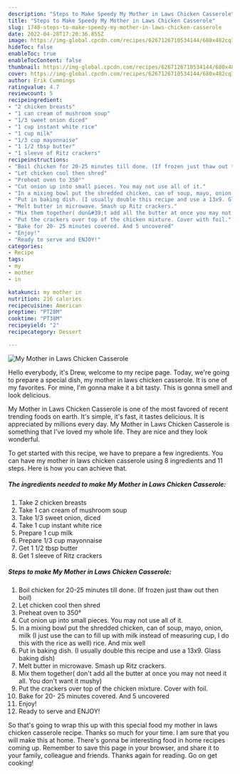 ```yaml
---
description: "Steps to Make Speedy My Mother in Laws Chicken Casserole"
title: "Steps to Make Speedy My Mother in Laws Chicken Casserole"
slug: 1748-steps-to-make-speedy-my-mother-in-laws-chicken-casserole
date: 2022-04-28T17:20:36.855Z
image: https://img-global.cpcdn.com/recipes/6267126710534144/680x482cq70/my-mother-in-laws-chicken-casserole-recipe-main-photo.jpg
hideToc: false
enableToc: true
enableTocContent: false
thumbnail: https://img-global.cpcdn.com/recipes/6267126710534144/680x482cq70/my-mother-in-laws-chicken-casserole-recipe-main-photo.jpg
cover: https://img-global.cpcdn.com/recipes/6267126710534144/680x482cq70/my-mother-in-laws-chicken-casserole-recipe-main-photo.jpg
author: Erik Cummings
ratingvalue: 4.7
reviewcount: 5
recipeingredient:
- "2 chicken breasts"
- "1 can cream of mushroom soup"
- "1/3 sweet onion diced"
- "1 cup instant white rice"
- "1 cup milk"
- "1/3 cup mayonnaise"
- "1 1/2 tbsp butter"
- "1 sleeve of Ritz crackers"
recipeinstructions:
- "Boil chicken for 20-25 minutes till done. (If frozen just thaw out then boil)"
- "Let chicken cool then shred"
- "Preheat oven to 350°"
- "Cut onion up into small pieces. You may not use all of it."
- "In a mixing bowl put the shredded chicken, can of soup, mayo, onion, milk (I just use the can to fill up with milk instead of measuring cup, I do this with the rice as well) rice. And mix well"
- "Put in baking dish. (I usually double this recipe and use a 13x9. Glass baking dish)"
- "Melt butter in microwave. Smash up Ritz crackers."
- "Mix them together( don&#39;t add all the butter at once you may not need it all. You don&#39;t want it mushy)"
- "Put the crackers over top of the chicken mixture. Cover with foil."
- "Bake for 20- 25 minutes covered. And 5 uncovered"
- "Enjoy!"
- "Ready to serve and ENJOY!"
categories:
- Recipe
tags:
- my
- mother
- in

katakunci: my mother in 
nutrition: 216 calories
recipecuisine: American
preptime: "PT28M"
cooktime: "PT38M"
recipeyield: "2"
recipecategory: Dessert

---
```



![My Mother in Laws Chicken Casserole](https://img-global.cpcdn.com/recipes/6267126710534144/680x482cq70/my-mother-in-laws-chicken-casserole-recipe-main-photo.jpg)

Hello everybody, it's Drew, welcome to my recipe page. Today, we're going to prepare a special dish, my mother in laws chicken casserole. It is one of my favorites. For mine, I'm gonna make it a bit tasty. This is gonna smell and look delicious.

My Mother in Laws Chicken Casserole is one of the most favored of recent trending foods on earth. It's simple, it's fast, it tastes delicious. It is appreciated by millions every day. My Mother in Laws Chicken Casserole is something that I've loved my whole life. They are nice and they look wonderful.




To get started with this recipe, we have to prepare a few ingredients. You can have my mother in laws chicken casserole using 8 ingredients and 11 steps. Here is how you can achieve that.

<!--inarticleads1-->

##### The ingredients needed to make My Mother in Laws Chicken Casserole:

1. Take 2 chicken breasts
1. Take 1 can cream of mushroom soup
1. Take 1/3 sweet onion, diced
1. Take 1 cup instant white rice
1. Prepare 1 cup milk
1. Prepare 1/3 cup mayonnaise
1. Get 1 1/2 tbsp butter
1. Get 1 sleeve of Ritz crackers




<!--inarticleads2-->

##### Steps to make My Mother in Laws Chicken Casserole:

1. Boil chicken for 20-25 minutes till done. (If frozen just thaw out then boil)
1. Let chicken cool then shred
1. Preheat oven to 350°
1. Cut onion up into small pieces. You may not use all of it.
1. In a mixing bowl put the shredded chicken, can of soup, mayo, onion, milk (I just use the can to fill up with milk instead of measuring cup, I do this with the rice as well) rice. And mix well
1. Put in baking dish. (I usually double this recipe and use a 13x9. Glass baking dish)
1. Melt butter in microwave. Smash up Ritz crackers.
1. Mix them together( don&#39;t add all the butter at once you may not need it all. You don&#39;t want it mushy)
1. Put the crackers over top of the chicken mixture. Cover with foil.
1. Bake for 20- 25 minutes covered. And 5 uncovered
1. Enjoy!
1. Ready to serve and ENJOY!



So that's going to wrap this up with this special food my mother in laws chicken casserole recipe. Thanks so much for your time. I am sure that you will make this at home. There's gonna be interesting food in home recipes coming up. Remember to save this page in your browser, and share it to your family, colleague and friends. Thanks again for reading. Go on get cooking!
